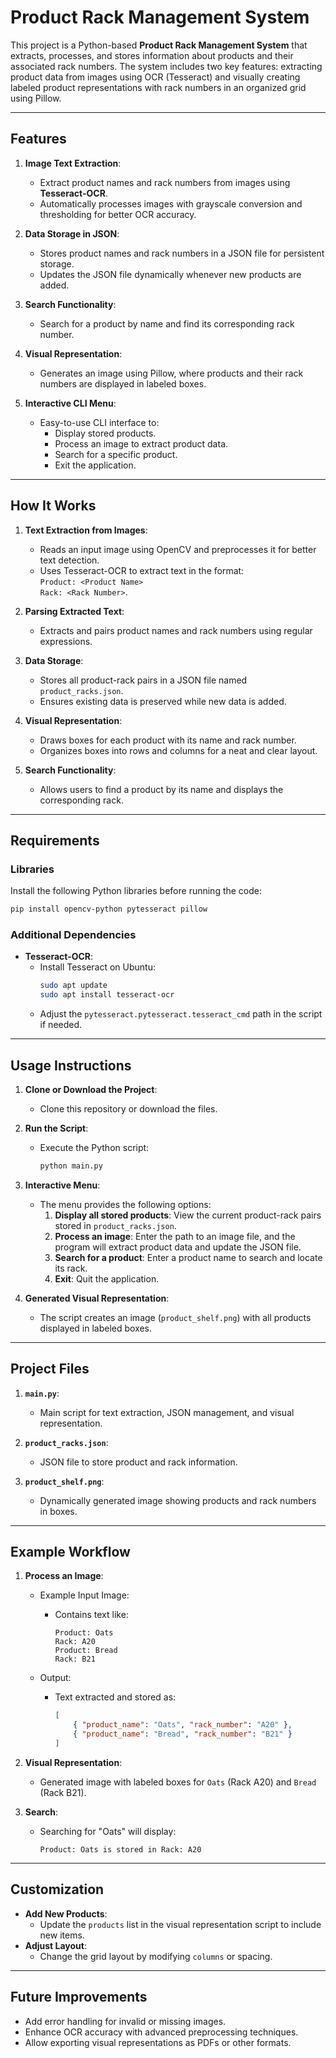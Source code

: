 # Product Rack Management System

This project is a Python-based **Product Rack Management System** that extracts, processes, and stores information about products and their associated rack numbers. The system includes two key features: extracting product data from images using OCR (Tesseract) and visually creating labeled product representations with rack numbers in an organized grid using Pillow.

---

## Features

1. **Image Text Extraction**:

    - Extract product names and rack numbers from images using **Tesseract-OCR**.
    - Automatically processes images with grayscale conversion and thresholding for better OCR accuracy.

2. **Data Storage in JSON**:

    - Stores product names and rack numbers in a JSON file for persistent storage.
    - Updates the JSON file dynamically whenever new products are added.

3. **Search Functionality**:

    - Search for a product by name and find its corresponding rack number.

4. **Visual Representation**:

    - Generates an image using Pillow, where products and their rack numbers are displayed in labeled boxes.

5. **Interactive CLI Menu**:
    - Easy-to-use CLI interface to:
        - Display stored products.
        - Process an image to extract product data.
        - Search for a specific product.
        - Exit the application.

---

## How It Works

1. **Text Extraction from Images**:

    - Reads an input image using OpenCV and preprocesses it for better text detection.
    - Uses Tesseract-OCR to extract text in the format:  
      `Product: <Product Name>`  
      `Rack: <Rack Number>`.

2. **Parsing Extracted Text**:

    - Extracts and pairs product names and rack numbers using regular expressions.

3. **Data Storage**:

    - Stores all product-rack pairs in a JSON file named `product_racks.json`.
    - Ensures existing data is preserved while new data is added.

4. **Visual Representation**:

    - Draws boxes for each product with its name and rack number.
    - Organizes boxes into rows and columns for a neat and clear layout.

5. **Search Functionality**:
    - Allows users to find a product by its name and displays the corresponding rack.

---

## Requirements

### Libraries

Install the following Python libraries before running the code:

```bash
pip install opencv-python pytesseract pillow
```

### Additional Dependencies

-   **Tesseract-OCR**:
    -   Install Tesseract on Ubuntu:
        ```bash
        sudo apt update
        sudo apt install tesseract-ocr
        ```
    -   Adjust the `pytesseract.pytesseract.tesseract_cmd` path in the script if needed.

---

## Usage Instructions

1. **Clone or Download the Project**:

    - Clone this repository or download the files.

2. **Run the Script**:

    - Execute the Python script:
        ```bash
        python main.py
        ```

3. **Interactive Menu**:

    - The menu provides the following options:
        1. **Display all stored products**: View the current product-rack pairs stored in `product_racks.json`.
        2. **Process an image**: Enter the path to an image file, and the program will extract product data and update the JSON file.
        3. **Search for a product**: Enter a product name to search and locate its rack.
        4. **Exit**: Quit the application.

4. **Generated Visual Representation**:
    - The script creates an image (`product_shelf.png`) with all products displayed in labeled boxes.

---

## Project Files

1. **`main.py`**:

    - Main script for text extraction, JSON management, and visual representation.

2. **`product_racks.json`**:

    - JSON file to store product and rack information.

3. **`product_shelf.png`**:
    - Dynamically generated image showing products and rack numbers in boxes.

---

## Example Workflow

1. **Process an Image**:

    - Example Input Image:

        - Contains text like:
            ```
            Product: Oats
            Rack: A20
            Product: Bread
            Rack: B21
            ```

    - Output:
        - Text extracted and stored as:
            ```json
            [
                { "product_name": "Oats", "rack_number": "A20" },
                { "product_name": "Bread", "rack_number": "B21" }
            ]
            ```

2. **Visual Representation**:

    - Generated image with labeled boxes for `Oats` (Rack A20) and `Bread` (Rack B21).

3. **Search**:
    - Searching for "Oats" will display:
        ```
        Product: Oats is stored in Rack: A20
        ```

---

## Customization

-   **Add New Products**:
    -   Update the `products` list in the visual representation script to include new items.
-   **Adjust Layout**:
    -   Change the grid layout by modifying `columns` or spacing.

---

## Future Improvements

-   Add error handling for invalid or missing images.
-   Enhance OCR accuracy with advanced preprocessing techniques.
-   Allow exporting visual representations as PDFs or other formats.
